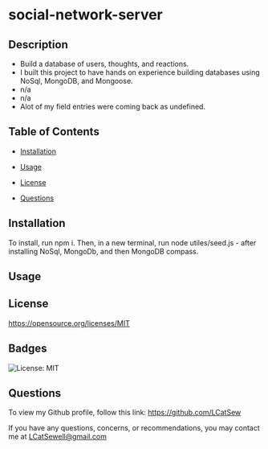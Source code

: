 # social-network-server

## Description
    
- Build a database of users, thoughts, and reactions.
- I built this project to have hands on experience building databases using NoSql, MongoDB, and Mongoose.
- n/a
- n/a
- Alot of my field entries were coming back as undefined. 

## Table of Contents

- [Installation](#installation)
- [Usage](#usage)



- [License](#license)

- [Questions](#questions)


## Installation

To install, run npm i. Then, in a new terminal, run node utiles/seed.js - after installing NoSql, MongoDb, and then MongoDB compass.

## Usage








## License

https://opensource.org/licenses/MIT

## Badges

![License: MIT](https://img.shields.io/badge/MIT-yellow.svg)



## Questions 

To view my Github profile, follow this link: https://github.com/LCatSew

If you have any questions, concerns, or recommendations, you may contact me at LCatSewell@gmail.com  


